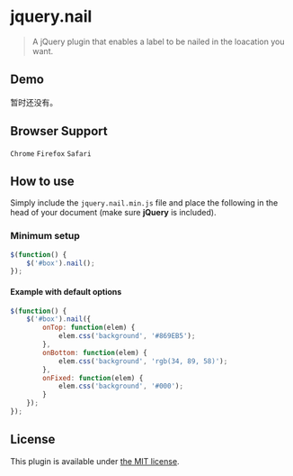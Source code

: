 # jquery.nail

> A jQuery plugin that enables a label to be nailed in the loacation you want.

## Demo

暂时还没有。

## Browser Support

``Chrome`` ``Firefox`` ``Safari``

## How to use

Simply include the `jquery.nail.min.js` file and place the following in the head of your document (make sure **jQuery** is included).

### Minimum setup

``` javascript
$(function() {
    $('#box').nail();
});
```

#### Example with default options

``` javascript
$(function() {
    $('#box').nail({
        onTop: function(elem) {
            elem.css('background', '#869EB5');
        },
        onBottom: function(elem) {
            elem.css('background', 'rgb(34, 89, 58)');
        },
        onFixed: function(elem) {
            elem.css('background', '#000');
        }
    });
});
```

## License

This plugin is available under [the MIT license](http://mths.be/mit).
